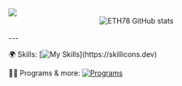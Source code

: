 <img src="https://readme-typing-svg.herokuapp.com/?font=&color=%23F7B365&height=30&lines=👋+Hi+there!;👨🏽%E2%80%8D🎓+I'm+Ethan+(known+as+ETH78);⤵%EF%B8%8F+See+my+projects+below"/>


<div align="center"> 
    <img align="center" alt="ETH78 GitHub stats" src="https://github-readme-stats.vercel.app/api?username=ETH78&count_private=true&hide_border=true&theme=vision-friendly-dark" />
    <br />
    <br />

</div>
---

🌍 Skills:
[![My Skills](https://skillicons.dev/icons?i=html,css,js,python,)](https://skillicons.dev)

👨‍💻 Programs & more:
[![Programs](https://skillicons.dev/icons?i=discord,idea,vscode,github,linux,windows)](https://skillicons.dev)
